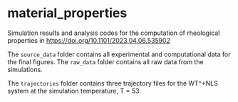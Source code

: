 # material_properties

Simulation results and analysis codes for the computation of rheological properties in https://doi.org/10.1101/2023.04.06.535902

The `source_data` folder contains all experimental and computational data for the final figures. The `raw_data` folder contains all raw data from the simulations.

The `trajectories` folder contains three trajectory files for the WT^+NLS system at the simulation temperature, T = 53.

